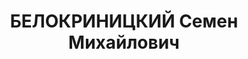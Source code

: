 ---
title: БЕЛОКРИНИЦКИЙ Семен Михайлович
description: 'Род. в 1902, еврей, сын извозчика, член ВКП(б) с 03.1917, нач.и гл.инженер
  стр-ва Краснозаводского ТЭЦ. Награды: орден Знак Почета (03.04.1936)'
---